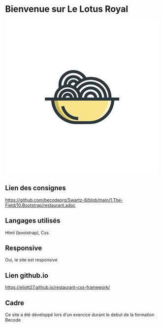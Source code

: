 # Bienvenue sur Le Lotus Royal 

![Logo](/Asset/logo.png) 

## Lien des consignes 

https://github.com/becodeorg/Swartz-8/blob/main/1.The-Field/10.Bootstrap/restaurant.adoc

## Langages utilisés

Html (bootstrap), Css

## Responsive

Oui, le site est responsive

## Lien github.io

https://eliott27.github.io/restaurant-css-framework/

## Cadre

Ce site a été développé lors d'un exercice durant le debut de la formation Becode